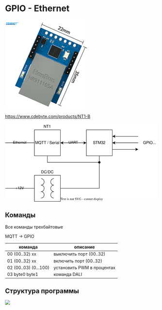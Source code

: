 # GPIO - Ethernet

![](img_1.png)

https://www.cdebyte.com/products/NT1-B

![](gpio1.svg)

## Команды

Все команды трехбайтовые

MQTT -> GPIO

| команда               | описание                   |
|-----------------------|----------------------------|
| 00 (00..32) хх        | выключить порт (00..32)    |
| 01 (00..32) хх        | включить порт (00..32)     |
| 02 (00..03) (0...100) | установить PWM в процентах |
| 03 byte0 byte1        | команда DALI               |


## Структура программы

![](program.svg)

